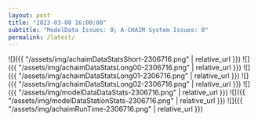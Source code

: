 ```yaml
---
layout: post
title: "2023-03-08 16:00:00"
subtitle: "ModelData Issues: 0; A-CHAIM System Issues: 0"
permalink: /latest/
---
```


![]({{ "/assets/img/achaimDataStatsShort-2306716.png" | relative_url }})
![]({{ "/assets/img/achaimDataStatsLong00-2306716.png" | relative_url }})
![]({{ "/assets/img/achaimDataStatsLong01-2306716.png" | relative_url }})
![]({{ "/assets/img/achaimDataStatsLong02-2306716.png" | relative_url }})
![]({{ "/assets/img/modelDataDataStats-2306716.png" | relative_url }})
![]({{ "/assets/img/modelDataStationStats-2306716.png" | relative_url }})
![]({{ "/assets/img/achaimRunTime-2306716.png" | relative_url }})



